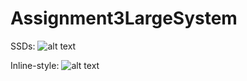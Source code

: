 # Assignment3LargeSystem

SSDs: 
![alt text][logo]

[logo]: https://github.com/large-systems/Assignment3LargeSystem/blob/master/SSD.jpg "SDDs we have created based on out use cases"



Inline-style: 
![alt text](https://github.com/large-systems/Assignment3LargeSystem/blob/master/use_case_diagram.jpg "Logo Title Text 1")
